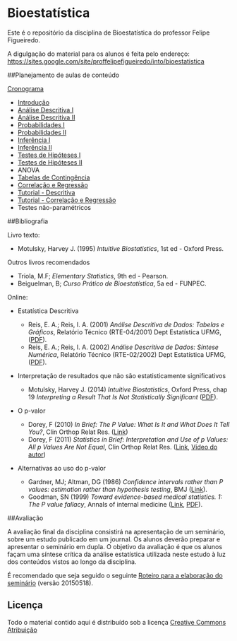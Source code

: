 # Bioestatística

Este é o repositório da disciplina de Bioestatística do professor Felipe Figueiredo.

A digulgação do material para os alunos é feita pelo endereço: https://sites.google.com/site/proffelipefigueiredo/into/bioestatistica

##Planejamento de aulas de conteúdo

[Cronograma][]

- [Introdução][]
- [Análise Descritiva I][]
- [Análise Descritiva II][]
- [Probabilidades I][]
- [Probabilidades II][]
- [Inferência I][]
- [Inferência II][]
- [Testes de Hipóteses I][]
- [Testes de Hipóteses II][]
- ANOVA
- [Tabelas de Contingência][]
- [Correlação e Regressão][]
- [Tutorial - Descritiva][]
- [Tutorial - Correlação e Regressão][]
- Testes não-paramétricos

[Cronograma]: https://docs.google.com/document/d/1xb7Yqxae8sbbbkPYjg5ZGhxJ8NFfxOURBISeWVHkjUE
[Introdução]: Aulas/BE-Intro.pdf
[Análise Descritiva I]: Aulas/BE-Descritiva_I.pdf
[Análise Descritiva II]: Aulas/BE-Descritiva_II.pdf
[Probabilidades I]: Aulas/BE-Prob_I_Basica.pdf
[Probabilidades II]: Aulas/BE-Prob_II_Distrib.pdf
[Inferência I]: Aulas/BE-Inferencia_I.pdf
[Inferência II]: Aulas/BE-Inferencia_II.pdf
[Testes de Hipóteses I]: Aulas/BE-TesteHipotese_I.pdf
[Testes de Hipóteses II]: Aulas/BE-TesteHipotese_II.pdf
[Tabelas de Contingência]: Aulas/BE-Tabelas_de_Contingencia.pdf
[Correlação e Regressão]: Aulas/BE-Associacao.pdf
[Tutorial - Descritiva]: Aulas/BE-Pratica_Descritiva.pdf
[Tutorial - Correlação e Regressão]: Aulas/BE-Pratica_Associacao.pdf

##Bibliografia

Livro texto:

* Motulsky, Harvey J. (1995) *Intuitive Biostatistics*, 1st ed - Oxford Press.

Outros livros recomendados

- Triola, M.F; *Elementary Statistics*, 9th ed - Pearson.
- Beiguelman, B; *Curso Prático de Bioestatística*, 5a ed - FUNPEC.

Online:

- Estatística Descritiva
	- Reis, E. A.; Reis, I. A. (2001) *Análise Descritiva de Dados: Tabelas e Gráficos*, Relatório Técnico (RTE-04/2001) Dept Estatística UFMG, ([PDF][ufmg-desc-tab]).
	- Reis, E. A.; Reis, I. A. (2002) *Análise Descritiva de Dados: Síntese Numérica*, Relatório Técnico (RTE-02/2002) Dept Estatística UFMG, ([PDF][ufmg-desc-num]).

- Interpretação de resultados que não são estatisticamente significativos
	 - Motulsky, Harvey J. (2014) *Intuitive Biostatistics*, Oxford Press, chap 19 *Interpreting a Result That Is Not Statistically Significant* ([PDF][motulsky-ch19]).

- O p-valor
  - Dorey, F (2010) *In Brief: The P Value: What Is It and What Does It Tell You?*, Clin Orthop Relat Res. ([Link][dorey2010])
  - Dorey, F (2011) *Statistics in Brief: Interpretation and Use of p Values: All p Values Are Not Equal*, Clin Orthop Relat Res. ([Link][dorey2011], [Vídeo do autor][dorey2011-vid])

- Alternativas ao uso do p-valor
  - Gardner, MJ; Altman, DG (1986) *Confidence intervals rather than P values: estimation rather than hypothesis testing*, BMJ ([Link][gardner1986]).
  - Goodman, SN (1999) *Toward evidence-based medical statistics. 1: The P value fallacy*, Annals of internal medicine ([Link][goodman1999], [PDF][goodman1999-pdf]).

[ufmg-desc-tab]: http://www.est.ufmg.br/portal/arquivos/rts/rte0104.pdf
[ufmg-desc-num]: http://www.est.ufmg.br/portal/arquivos/rts/rte0202.pdf
[motulsky-ch19]: http://intuitivebiostatistics.squarespace.com/storage/Chapter%2019%20Intuitive%20Biostatistics%20OUP.pdf
[dorey2010]: http://www.ncbi.nlm.nih.gov/pmc/articles/PMC2895822/
[dorey2011]: http://www.ncbi.nlm.nih.gov/pmc/articles/PMC3183182/
[dorey2011-vid]: http://www.ncbi.nlm.nih.gov/pmc/articles/PMC3183182/bin/11999_2011_2053_MOESM1_ESM.mp4
[gardner1986]: http://www.bmj.com/content/292/6522/746.short
[goodman1999]: http://annals.org/article.aspx?articleid=712762
[goodman1999-pdf]: http://www.perfendo.org/docs/bayesprobability/5.3_goodmanannintmed99all.pdf

##Avaliação

A avaliação final da disciplina consistirá na apresentação de um seminário, sobre um estudo publicado em um journal. Os alunos deverão preparar e apresentar o  seminário em dupla. O objetivo da avaliação é que os alunos façam uma síntese crítica da análise estatística utilizada neste estudo à luz dos conteúdos vistos ao longo da disciplina.

É recomendado que seja seguido o seguinte [Roteiro para a elaboração do seminário][] (versão 20150518).

[Roteiro para a elaboração do seminário]: Trabalhos/BE-Roteiro-Apresentacao-Seminario.pdf

## Licença
Todo o material contido aqui é distribuído sob a licença [Creative Commons Atribuição](http://creativecommons.org/licenses/by/4.0/deed.pt_BR)
